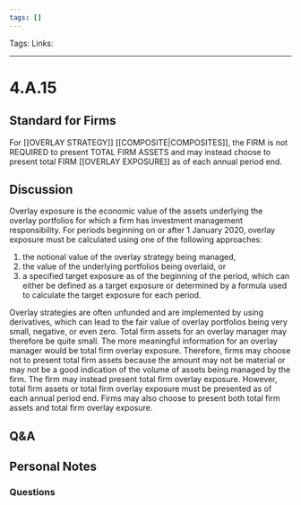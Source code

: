 ```yaml
---
tags: []
---
```

Tags: 
Links: 
___
# 4.A.15
## Standard for Firms
For [[OVERLAY STRATEGY]] [[COMPOSITE|COMPOSITES]], the FIRM is not REQUIRED to present TOTAL FIRM ASSETS and may instead choose to present total FIRM [[OVERLAY EXPOSURE]] as of each annual period end.
## Discussion
Overlay exposure is the economic value of the assets underlying the overlay portfolios for which a firm has investment management responsibility. For periods beginning on or after 1 January 2020, overlay exposure must be calculated using one of the following approaches:
1. the notional value of the overlay strategy being managed,
2. the value of the underlying portfolios being overlaid, or
3. a specified target exposure as of the beginning of the period, which can either be defined as a target exposure or determined by a formula used to calculate the target exposure for each period.

Overlay strategies are often unfunded and are implemented by using derivatives, which can lead to the fair value of overlay portfolios being very small, negative, or even zero. Total firm assets for an overlay manager may therefore be quite small. The more meaningful information for an overlay manager would be total firm overlay exposure. Therefore, firms may choose not to present total firm assets because the amount may not be material or may not be a good indication of the volume of assets being managed by the firm. The firm may instead present total firm overlay exposure. However, total firm assets or total firm overlay exposure must be presented as of each annual period end. Firms may also choose to present both total firm assets and total firm overlay exposure.
## Q&A

## Personal Notes

### Questions